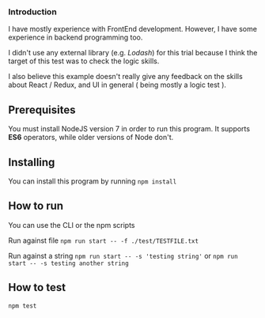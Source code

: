 ### Introduction

I have mostly experience with FrontEnd development. However, I have some experience in backend programming too.

I didn't use any external library (e.g. _Lodash_) for this trial because I think the target of this test was to check the logic skills.

I also believe this example doesn't really give any feedback on the skills about React / Redux, and UI in general ( being mostly a logic test ).

## Prerequisites 

You must install NodeJS version 7 in order to run this program.
It supports **ES6** operators, while older versions of Node don't.

## Installing 

You can install this program by running `npm install`

## How to run

You can use the CLI or the npm scripts

Run against file 
`npm run start -- -f ./test/TESTFILE.txt`

Run against a string 
`npm run start -- -s 'testing string'` or `npm run start -- -s testing another string`


## How to test

`npm test`